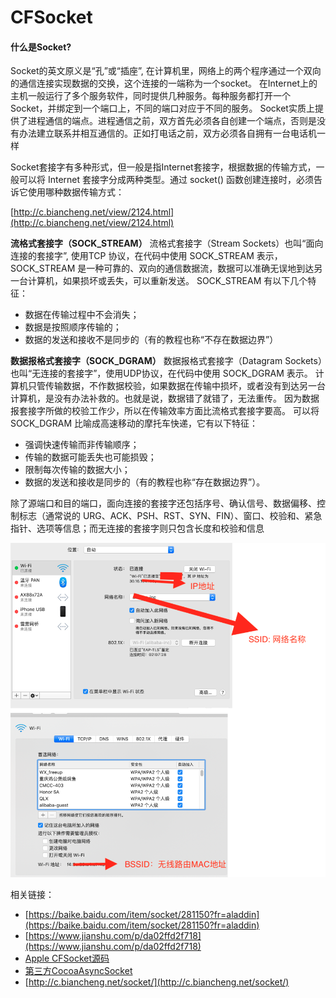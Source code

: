 # CFSocket

#### 什么是Socket?

Socket的英文原义是“孔”或“插座”, 在计算机里，网络上的两个程序通过一个双向的通信连接实现数据的交换，这个连接的一端称为一个socket。
在Internet上的主机一般运行了多个服务软件，同时提供几种服务。每种服务都打开一个Socket，并绑定到一个端口上，不同的端口对应于不同的服务。
Socket实质上提供了进程通信的端点。进程通信之前，双方首先必须各自创建一个端点，否则是没有办法建立联系并相互通信的。正如打电话之前，双方必须各自拥有一台电话机一样

Socket套接字有多种形式，但一般是指Internet套接字，根据数据的传输方式，一般可以将 Internet 套接字分成两种类型。通过 socket() 函数创建连接时，必须告诉它使用哪种数据传输方式：

[http://c.biancheng.net/view/2124.html](http://c.biancheng.net/view/2124.html)

**流格式套接字（SOCK_STREAM）**
流格式套接字（Stream Sockets）也叫“面向连接的套接字”, 使用TCP 协议，在代码中使用 SOCK_STREAM 表示，SOCK_STREAM 是一种可靠的、双向的通信数据流，数据可以准确无误地到达另一台计算机，如果损坏或丢失，可以重新发送。
SOCK_STREAM 有以下几个特征：
- 数据在传输过程中不会消失；
- 数据是按照顺序传输的；
- 数据的发送和接收不是同步的（有的教程也称“不存在数据边界”）

**数据报格式套接字（SOCK_DGRAM）**
数据报格式套接字（Datagram Sockets）也叫“无连接的套接字”，使用UDP协议，在代码中使用 SOCK_DGRAM 表示。
计算机只管传输数据，不作数据校验，如果数据在传输中损坏，或者没有到达另一台计算机，是没有办法补救的。也就是说，数据错了就错了，无法重传。
因为数据报套接字所做的校验工作少，所以在传输效率方面比流格式套接字要高。
可以将 SOCK_DGRAM 比喻成高速移动的摩托车快递，它有以下特征：
- 强调快速传输而非传输顺序；
- 传输的数据可能丢失也可能损毁；
- 限制每次传输的数据大小；
- 数据的发送和接收是同步的（有的教程也称“存在数据边界”）。

除了源端口和目的端口，面向连接的套接字还包括序号、确认信号、数据偏移、控制标志（通常说的 URG、ACK、PSH、RST、SYN、FIN）、窗口、校验和、紧急指针、选项等信息；而无连接的套接字则只包含长度和校验和信息

![](./images/wifi.png)

相关链接：
- [https://baike.baidu.com/item/socket/281150?fr=aladdin](https://baike.baidu.com/item/socket/281150?fr=aladdin)
- [https://www.jianshu.com/p/da02ffd2f718](https://www.jianshu.com/p/da02ffd2f718)
- [Apple CFSocket源码](https://opensource.apple.com/source/CF/CF-635/CFSocket.c.auto.html)
- [第三方CocoaAsyncSocket](https://github.com/robbiehanson/CocoaAsyncSocket)
- [http://c.biancheng.net/socket/](http://c.biancheng.net/socket/)